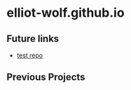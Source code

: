 # elliot-wolf.github.io

## Future links
+ [test repo](https://elliot-wolf.github.io/test/)

## Previous Projects

